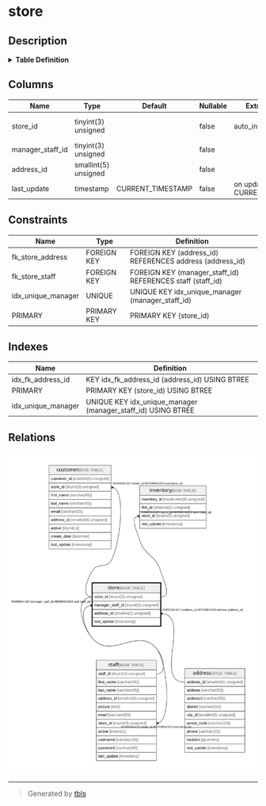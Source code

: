 # store

## Description

<details>
<summary><strong>Table Definition</strong></summary>

```sql
CREATE TABLE `store` (
  `store_id` tinyint(3) unsigned NOT NULL AUTO_INCREMENT,
  `manager_staff_id` tinyint(3) unsigned NOT NULL,
  `address_id` smallint(5) unsigned NOT NULL,
  `last_update` timestamp NOT NULL DEFAULT CURRENT_TIMESTAMP ON UPDATE CURRENT_TIMESTAMP,
  PRIMARY KEY (`store_id`),
  UNIQUE KEY `idx_unique_manager` (`manager_staff_id`),
  KEY `idx_fk_address_id` (`address_id`),
  CONSTRAINT `fk_store_address` FOREIGN KEY (`address_id`) REFERENCES `address` (`address_id`) ON UPDATE CASCADE,
  CONSTRAINT `fk_store_staff` FOREIGN KEY (`manager_staff_id`) REFERENCES `staff` (`staff_id`) ON UPDATE CASCADE
) ENGINE=InnoDB AUTO_INCREMENT=[Redacted by tbls] DEFAULT CHARSET=utf8mb4
```

</details>

## Columns

| Name | Type | Default | Nullable | Extra Definition | Children | Parents | Comment |
| ---- | ---- | ------- | -------- | ---------------- | -------- | ------- | ------- |
| store_id | tinyint(3) unsigned |  | false | auto_increment | [customer](customer.md) [inventory](inventory.md) [staff](staff.md) |  |  |
| manager_staff_id | tinyint(3) unsigned |  | false |  |  | [staff](staff.md) |  |
| address_id | smallint(5) unsigned |  | false |  |  | [address](address.md) |  |
| last_update | timestamp | CURRENT_TIMESTAMP | false | on update CURRENT_TIMESTAMP |  |  |  |

## Constraints

| Name | Type | Definition |
| ---- | ---- | ---------- |
| fk_store_address | FOREIGN KEY | FOREIGN KEY (address_id) REFERENCES address (address_id) |
| fk_store_staff | FOREIGN KEY | FOREIGN KEY (manager_staff_id) REFERENCES staff (staff_id) |
| idx_unique_manager | UNIQUE | UNIQUE KEY idx_unique_manager (manager_staff_id) |
| PRIMARY | PRIMARY KEY | PRIMARY KEY (store_id) |

## Indexes

| Name | Definition |
| ---- | ---------- |
| idx_fk_address_id | KEY idx_fk_address_id (address_id) USING BTREE |
| PRIMARY | PRIMARY KEY (store_id) USING BTREE |
| idx_unique_manager | UNIQUE KEY idx_unique_manager (manager_staff_id) USING BTREE |

## Relations

![er](store.svg)

---

> Generated by [tbls](https://github.com/k1LoW/tbls)

